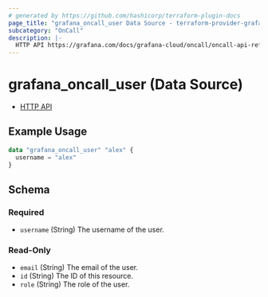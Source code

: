 ```yaml
---
# generated by https://github.com/hashicorp/terraform-plugin-docs
page_title: "grafana_oncall_user Data Source - terraform-provider-grafana"
subcategory: "OnCall"
description: |-
  HTTP API https://grafana.com/docs/grafana-cloud/oncall/oncall-api-reference/users/
---
```


# grafana_oncall_user (Data Source)

* [HTTP API](https://grafana.com/docs/grafana-cloud/oncall/oncall-api-reference/users/)

## Example Usage

```terraform
data "grafana_oncall_user" "alex" {
  username = "alex"
}
```

<!-- schema generated by tfplugindocs -->
## Schema

### Required

- `username` (String) The username of the user.

### Read-Only

- `email` (String) The email of the user.
- `id` (String) The ID of this resource.
- `role` (String) The role of the user.


